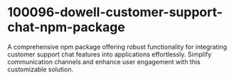 # 100096-dowell-customer-support-chat-npm-package
A comprehensive npm package offering robust functionality for integrating customer support chat features into applications effortlessly. Simplify communication channels and enhance user engagement with this customizable solution.
